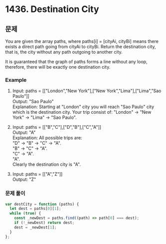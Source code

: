 # 1436. Destination City

## 문제

You are given the array paths, where paths[i] = [cityAi, cityBi] means there exists a direct path going from cityAi to cityBi. Return the destination city, that is, the city without any path outgoing to another city.

It is guaranteed that the graph of paths forms a line without any loop, therefore, there will be exactly one destination city.

### Example

1. Input: paths = [["London","New York"],["New York","Lima"],["Lima","Sao Paulo"]]  
   Output: "Sao Paulo"  
   Explanation: Starting at "London" city you will reach "Sao Paulo" city which is the destination city. Your trip consist of: "London" -> "New York" -> "Lima" -> "Sao Paulo".

2. Input: paths = [["B","C"],["D","B"],["C","A"]]  
   Output: "A"  
   Explanation: All possible trips are:  
   "D" -> "B" -> "C" -> "A".  
   "B" -> "C" -> "A".  
   "C" -> "A".  
   "A".  
   Clearly the destination city is "A".

3. Input: paths = [["A","Z"]]  
   Output: "Z"

### 문제 풀이

```js
var destCity = function (paths) {
  let dest = paths[0][1];
  while (true) {
    const _newDest = paths.find((path) => path[0] === dest);
    if (!_newDest) return dest;
    dest = _newDest[1];
  }
};
```

